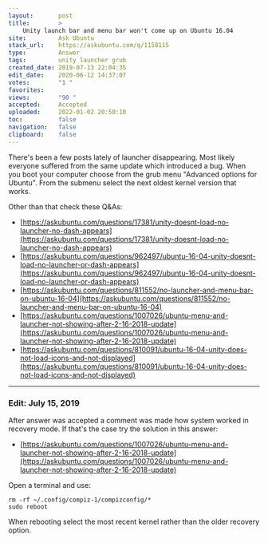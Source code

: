 ```yaml
---
layout:       post
title:        >
    Unity launch bar and menu bar won't come up on Ubuntu 16.04
site:         Ask Ubuntu
stack_url:    https://askubuntu.com/q/1158115
type:         Answer
tags:         unity launcher grub
created_date: 2019-07-13 22:04:35
edit_date:    2020-06-12 14:37:07
votes:        "1 "
favorites:    
views:        "90 "
accepted:     Accepted
uploaded:     2022-01-02 20:50:10
toc:          false
navigation:   false
clipboard:    false
---
```


There's been a few posts lately of launcher disappearing. Most likely everyone suffered from the same update which introduced a bug. When you boot your computer choose from the grub menu "Advanced options for Ubuntu". From the submenu select the next oldest kernel version that works.

Other than that check these Q&As:

- [https://askubuntu.com/questions/17381/unity-doesnt-load-no-launcher-no-dash-appears](https://askubuntu.com/questions/17381/unity-doesnt-load-no-launcher-no-dash-appears)
- [https://askubuntu.com/questions/962497/ubuntu-16-04-unity-doesnt-load-no-launcher-or-dash-appears](https://askubuntu.com/questions/962497/ubuntu-16-04-unity-doesnt-load-no-launcher-or-dash-appears)
- [https://askubuntu.com/questions/811552/no-launcher-and-menu-bar-on-ubuntu-16-04](https://askubuntu.com/questions/811552/no-launcher-and-menu-bar-on-ubuntu-16-04)
- [https://askubuntu.com/questions/1007026/ubuntu-menu-and-launcher-not-showing-after-2-16-2018-update](https://askubuntu.com/questions/1007026/ubuntu-menu-and-launcher-not-showing-after-2-16-2018-update)
- [https://askubuntu.com/questions/810091/ubuntu-16-04-unity-does-not-load-icons-and-not-displayed](https://askubuntu.com/questions/810091/ubuntu-16-04-unity-does-not-load-icons-and-not-displayed)


----------


### Edit: July 15, 2019

After answer was accepted a comment was made how system worked in recovery mode. If that's the case try the solution in this answer:

- [https://askubuntu.com/questions/1007026/ubuntu-menu-and-launcher-not-showing-after-2-16-2018-update](https://askubuntu.com/questions/1007026/ubuntu-menu-and-launcher-not-showing-after-2-16-2018-update)

Open a terminal and use:

``` 
rm -rf ~/.config/compiz-1/compizconfig/*
sudo reboot

```

When rebooting select the most recent kernel rather than the older recovery option.

